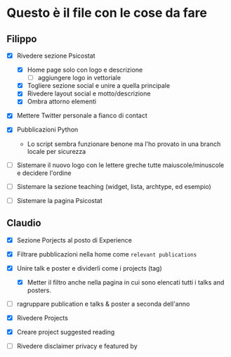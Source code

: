 # Questo è il file con le cose da fare

## Filippo

- [x] Rivedere sezione Psicostat
    - [x] Home page solo con logo e descrizione
      - [ ] aggiungere logo in vettoriale
    - [x] Togliere sezione social e unire a quella principale
    - [x] Rivedere layout social e motto/descrizione
    - [x] Ombra attorno elementi
- [x] Mettere Twitter personale a fianco di contact
- [x] Pubblicazioni Python
    - Lo script sembra funzionare benone ma l'ho provato in una branch locale per sicurezza
- [ ] Sistemare il nuovo logo con le lettere greche tutte maiuscole/minuscole e decidere l'ordine
- [ ] Sistemare la sezione teaching (widget, lista, archtype, ed esempio)
- [ ] Sistemare la pagina Psicostat


## Claudio

- [x] Sezione Porjects al posto di Experience
- [x] Filtrare pubblicazioni nella home come `relevant publications`
- [x] Unire talk e poster e dividerli come i projects (tag)
    -[x] Metter il filtro anche nella pagina in cui sono elencati tutti i talks and posters.

- [ ] ragruppare publication e talks & poster a seconda dell'anno
- [x] Rivedere Projects
- [x] Creare project suggested reading
- [ ] Rivedere disclaimer privacy e featured by

    